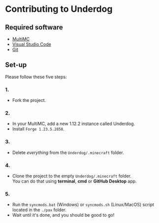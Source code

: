 # Contributing to Underdog
## Required software
- [MultiMC]
- [Visual Studio Code]
- [Git]

## Set-up
Please follow these five steps:
### 1. 
- Fork the project.

### 2.
- In your MultiMC, add a new 1.12.2 instance called Underdog.
- Install `Forge 1.23.5.2858`.

### 3.
- Delete *everything* from the `Underdog/.minecraft` folder.

### 4.
- Clone the project to the empty `Underdog/.minecraft` folder. \
You can do that using **terminal**, **cmd** or **GitHub Desktop** app.

### 5.
- Run the `syncmods.bat` (Windows) or `syncmods.sh` (Linux/MacOS) script located in the `./pax` folder.
- Wait until it's done, and you should be good to go!

[MultiMC]: https://multimc.org/
[Visual Studio Code]: https://code.visualstudio.com/
[Git]: https://git-scm.com/
